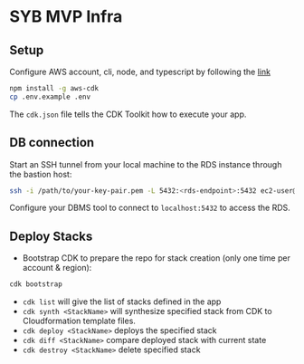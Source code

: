 # SYB MVP Infra

## Setup

Configure AWS account, cli, node, and typescript by following the [link](https://docs.aws.amazon.com/cdk/v2/guide/prerequisites.html)

```bash
npm install -g aws-cdk
cp .env.example .env
```

The `cdk.json` file tells the CDK Toolkit how to execute your app.

## DB connection

Start an SSH tunnel from your local machine to the RDS instance through the bastion host:

```bash
ssh -i /path/to/your-key-pair.pem -L 5432:<rds-endpoint>:5432 ec2-user@<bastion-host-public-ip>
```

Configure your DBMS tool to connect to `localhost:5432` to access the RDS.

## Deploy Stacks

- Bootstrap CDK to prepare the repo for stack creation (only one time per account & region):

```bash
cdk bootstrap
```

- `cdk list` will give the list of stacks defined in the app
- `cdk synth <StackName>` will synthesize specified stack from CDK to Cloudformation template files.
- `cdk deploy <StackName>` deploys the specified stack
- `cdk diff <StackName>` compare deployed stack with current state
- `cdk destroy <StackName>` delete specified stack
